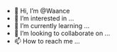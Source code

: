 - 👋 Hi, I’m @Waance
- 👀 I’m interested in ...
- 🌱 I’m currently learning ...
- 💞️ I’m looking to collaborate on ...
- 📫 How to reach me ...

<!---
Waance/Waance is a ✨ special ✨ repository because its `README.md` (this file) appears on your GitHub profile.
You can click the Preview link to take a look at your changes.
--->
